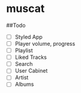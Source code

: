 # muscat

##Todo

- [ ] Styled App 
- [ ] Player volume, progress
- [ ] Playlist
- [ ] Liked Tracks
- [ ] Search
- [ ] User Cabinet 
- [ ] Artist
- [ ] Albums
